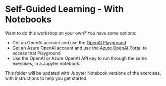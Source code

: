 # Self-Guided Learning - With Notebooks

Want to do this workshop on your own? You have some options:
- Get an OpenAI account and use the [OpenAI Playground](https://platform.openai.com/playground)
- Get an Azure OpenAI account and use the [Azure OpenAI Portal](https://oai.azure.com/portal) to access that Playground
- Use the OpenAI or Azure OpenAI API key to run through the same exercises, in a Jupyter notebook.

This folder will be updated with Jupyter Notebook versions of the exercises, with instructions to help you get started.